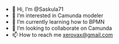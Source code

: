 - 👋 Hi, I’m @Saskula71
- 👀 I’m interested in Camunda modeler
- 🌱 I’m currently learning how to BPMN
- 💞️ I’m looking to collaborate on Camunda
- 📫 How to reach me xerovax@gmail.com

<!---
Saskula71/Saskula71 is a ✨ special ✨ repository because its `README.md` (this file) appears on your GitHub profile.
You can click the Preview link to take a look at your changes.
--->
